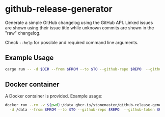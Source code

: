 # github-release-generator

Generate a simple GitHub changelog using the GitHub API. Linked issues are shown
using their issue title while unknown commits are shown in the "raw" changelog.

Check `--help` for possible and required command line arguments.

## Example Usage

```sh
cargo run -- -d $DIR --from $FROM --to $TO --github-repo $REPO  --github-token $GITHUB_TOKEN
```

## Docker container

A Docker container is provided. Example usage:

```sh
docker run --rm -v $(pwd):/data ghcr.io/stonemaster/github-release-generator:main \
  -d /data --from $FROM --to $TO --github-repo $REPO  --github-token $GITHUB_TOKEN
```
